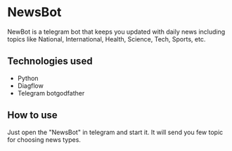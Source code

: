 # NewsBot
NewBot is a telegram bot that keeps you updated with daily news including topics like National, International, Health, Science, Tech, Sports, etc.

## Technologies used
- Python
- Diagflow
- Telegram botgodfather

## How to use
Just open the "NewsBot" in telegram and start it. It will send you few topic for choosing news types.
